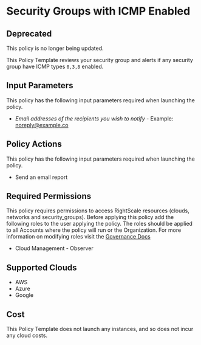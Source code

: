 # Security Groups with ICMP Enabled

## Deprecated

This policy is no longer being updated.



This Policy Template reviews your security group and alerts if any security group have ICMP types `0,3,8` enabled.

## Input Parameters

This policy has the following input parameters required when launching the policy.

- *Email addresses of the recipients you wish to notify* - Example: noreply@example.co

## Policy Actions

This policy has the following input parameters required when launching the policy.

- Send an email report

## Required Permissions

This policy requires permissions to access RightScale resources (clouds, networks and security_groups).  Before applying this policy add the following roles to the user applying the policy.  The roles should be applied to all Accounts where the policy will run or the Organization. For more information on modifying roles visit the [Governance Docs](https://docs.rightscale.com/cm/ref/user_roles.html)

- Cloud Management - Observer

## Supported Clouds

- AWS
- Azure
- Google

## Cost

This Policy Template does not launch any instances, and so does not incur any cloud costs.

